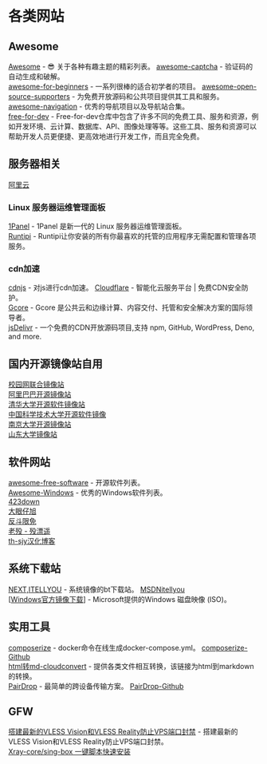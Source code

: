 # 各类网站

## Awesome
[Awesome](https://github.com/sindresorhus/awesome) - 😎 关于各种有趣主题的精彩列表。
[awesome-captcha](https://github.com/ZYSzys/awesome-captcha/blob/master/README-zh.md) - 验证码的自动生成和破解。  
[awesome-for-beginners](https://github.com/MunGell/awesome-for-beginners) - 一系列很棒的适合初学者的项目。
[awesome-open-source-supporters](https://github.com/zachflower/awesome-open-source-supporters) - 为免费开放源码和公共项目提供其工具和服务。  
[awesome-navigation](https://github.com/eryajf/awesome-navigation) - 优秀的导航项目以及导航站合集。  
[free-for-dev](https://github.com/ripienaar/free-for-dev) - Free-for-dev仓库中包含了许多不同的免费工具、服务和资源，例如开发环境、云计算、数据库、API、图像处理等等。这些工具、服务和资源可以帮助开发人员更便捷、更高效地进行开发工作，而且完全免费。

## 服务器相关
[阿里云](https://www.aliyun.com/)  
### Linux 服务器运维管理面板
[1Panel](https://1panel.cn/) - 1Panel 是新一代的 Linux 服务器运维管理面板。  
[Runtipi](https://runtipi.io/) - Runtipi让你安装的所有你最喜欢的托管的应用程序无需配置和管理各项服务。  
### cdn加速
[cdnjs](https://cdnjs.com/) - 对js进行cdn加速。
[Cloudflare](https://www.cloudflare.com/) - 智能化云服务平台 | 免费CDN安全防护。  
[Gcore](https://gcore.com/zh) -  Gcore 是公共云和边缘计算、内容交付、托管和安全解决方案的国际领导者。   
[jsDelivr](https://www.jsdelivr.com/) - 一个免费的CDN开放源码项目,支持 npm, GitHub, WordPress, Deno, and more.    



## 国内开源镜像站自用
[校园网联合镜像站](https://mirrors.cernet.edu.cn/)  
[阿里巴巴开源镜像站](https://developer.aliyun.com/mirror/)  
[清华大学开源软件镜像站](https://mirrors.tuna.tsinghua.edu.cn/)  
[中国科学技术大学开源软件镜像](https://mirrors.ustc.edu.cn/)  
[南京大学开源镜像站](https://mirror.nju.edu.cn/)  
[山东大学镜像站](https://mirrors.sdu.edu.cn/#/mirror)

## 软件网站
[awesome-free-software](https://github.com/johnjago/awesome-free-software) - 开源软件列表。  
[Awesome-Windows](https://github.com/Awesome-Windows/Awesome) - 优秀的Windows软件列表。  
[423down](https://www.423down.com/)  
[大眼仔旭](http://www.dayanzai.me/)  
[反斗限免](https://free.apprcn.com/)  
[老殁 - 殁漂遥](https://www.laomoit.com/)  
[th-sjy汉化博客](http://www.th-sjy.com/)  

 ## 系统下载站
[NEXT,ITELLYOU](https://next.itellyou.cn) - 系统镜像的bt下载站。 [MSDNitellyou](https://msdn.itellyou.cn)  
[[Windows官方镜像下载](https://www.microsoft.com/zh-cn/software-download)] - Microsoft提供的Windows 磁盘映像 (ISO)。

## 实用工具
[composerize](https://www.composerize.com/) - docker命令在线生成docker-compose.yml。 [composerize-Github](https://github.com/composerize/composerize)  
[html转md-cloudconvert](https://cloudconvert.com/html-to-md) - 提供各类文件相互转换，该链接为html到markdown的转换。  
[PairDrop](https://pairdrop.net/) - 最简单的跨设备传输方案。 [PairDrop-Github](https://github.com/schlagmichdoch/pairdrop)  

## GFW
[搭建最新的VLESS Vision和VLESS Reality防止VPS端口封禁](https://www.v2ray-agent.com/archives/1680104902581) - 搭建最新的VLESS Vision和VLESS Reality防止VPS端口封禁。  
[Xray-core/sing-box 一键脚本快速安装](https://github.com/mack-a/v2ray-agent)  